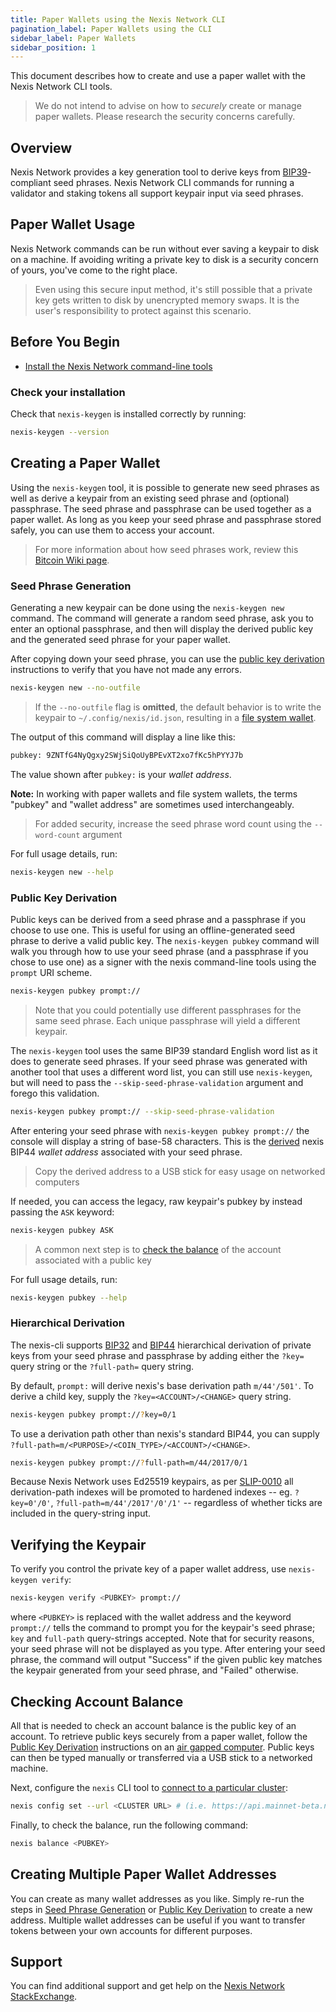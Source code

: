 ```yaml
---
title: Paper Wallets using the Nexis Network CLI
pagination_label: Paper Wallets using the CLI
sidebar_label: Paper Wallets
sidebar_position: 1
---
```


This document describes how to create and use a paper wallet with the Nexis Network CLI
tools.

> We do not intend to advise on how to _securely_ create or manage paper
> wallets. Please research the security concerns carefully.

## Overview

Nexis Network provides a key generation tool to derive keys from
[BIP39](https://github.com/bitcoin/bips/blob/master/bip-0039.mediawiki)-compliant
seed phrases. Nexis Network CLI commands for running a validator and staking tokens all
support keypair input via seed phrases.

## Paper Wallet Usage

Nexis Network commands can be run without ever saving a keypair to disk on a machine.
If avoiding writing a private key to disk is a security concern of yours, you've
come to the right place.

> Even using this secure input method, it's still possible that a private key
> gets written to disk by unencrypted memory swaps. It is the user's
> responsibility to protect against this scenario.

## Before You Begin

- [Install the Nexis Network command-line tools](../install.md)

### Check your installation

Check that `nexis-keygen` is installed correctly by running:

```bash
nexis-keygen --version
```

## Creating a Paper Wallet

Using the `nexis-keygen` tool, it is possible to generate new seed phrases as
well as derive a keypair from an existing seed phrase and (optional) passphrase.
The seed phrase and passphrase can be used together as a paper wallet. As long
as you keep your seed phrase and passphrase stored safely, you can use them to
access your account.

> For more information about how seed phrases work, review this
> [Bitcoin Wiki page](https://en.bitcoin.it/wiki/Seed_phrase).

### Seed Phrase Generation

Generating a new keypair can be done using the `nexis-keygen new` command. The
command will generate a random seed phrase, ask you to enter an optional
passphrase, and then will display the derived public key and the generated seed
phrase for your paper wallet.

After copying down your seed phrase, you can use the
[public key derivation](#public-key-derivation) instructions to verify that you
have not made any errors.

```bash
nexis-keygen new --no-outfile
```

> If the `--no-outfile` flag is **omitted**, the default behavior is to write
> the keypair to `~/.config/nexis/id.json`, resulting in a
> [file system wallet](./file-system.md).

The output of this command will display a line like this:

```bash
pubkey: 9ZNTfG4NyQgxy2SWjSiQoUyBPEvXT2xo7fKc5hPYYJ7b
```

The value shown after `pubkey:` is your _wallet address_.

**Note:** In working with paper wallets and file system wallets, the terms
"pubkey" and "wallet address" are sometimes used interchangeably.

> For added security, increase the seed phrase word count using the
> `--word-count` argument

For full usage details, run:

```bash
nexis-keygen new --help
```

### Public Key Derivation

Public keys can be derived from a seed phrase and a passphrase if you choose to
use one. This is useful for using an offline-generated seed phrase to derive a
valid public key. The `nexis-keygen pubkey` command will walk you through how
to use your seed phrase (and a passphrase if you chose to use one) as a signer
with the nexis command-line tools using the `prompt` URI scheme.

```bash
nexis-keygen pubkey prompt://
```

> Note that you could potentially use different passphrases for the same seed
> phrase. Each unique passphrase will yield a different keypair.

The `nexis-keygen` tool uses the same BIP39 standard English word list as it
does to generate seed phrases. If your seed phrase was generated with another
tool that uses a different word list, you can still use `nexis-keygen`, but
will need to pass the `--skip-seed-phrase-validation` argument and forego this
validation.

```bash
nexis-keygen pubkey prompt:// --skip-seed-phrase-validation
```

After entering your seed phrase with `nexis-keygen pubkey prompt://` the
console will display a string of base-58 characters. This is the
[derived](#hierarchical-derivation) nexis BIP44 _wallet address_ associated
with your seed phrase.

> Copy the derived address to a USB stick for easy usage on networked computers

If needed, you can access the legacy, raw keypair's pubkey by instead passing
the `ASK` keyword:

```bash
nexis-keygen pubkey ASK
```

> A common next step is to [check the balance](#checking-account-balance) of the
> account associated with a public key

For full usage details, run:

```bash
nexis-keygen pubkey --help
```

### Hierarchical Derivation

The nexis-cli supports
[BIP32](https://github.com/bitcoin/bips/blob/master/bip-0032.mediawiki) and
[BIP44](https://github.com/bitcoin/bips/blob/master/bip-0044.mediawiki)
hierarchical derivation of private keys from your seed phrase and passphrase by
adding either the `?key=` query string or the `?full-path=` query string.

By default, `prompt:` will derive nexis's base derivation path `m/44'/501'`. To
derive a child key, supply the `?key=<ACCOUNT>/<CHANGE>` query string.

```bash
nexis-keygen pubkey prompt://?key=0/1
```

To use a derivation path other than nexis's standard BIP44, you can supply
`?full-path=m/<PURPOSE>/<COIN_TYPE>/<ACCOUNT>/<CHANGE>`.

```bash
nexis-keygen pubkey prompt://?full-path=m/44/2017/0/1
```

Because Nexis Network uses Ed25519 keypairs, as per
[SLIP-0010](https://github.com/satoshilabs/slips/blob/master/slip-0010.md) all
derivation-path indexes will be promoted to hardened indexes -- eg.
`?key=0'/0'`, `?full-path=m/44'/2017'/0'/1'` -- regardless of whether ticks are
included in the query-string input.

## Verifying the Keypair

To verify you control the private key of a paper wallet address, use
`nexis-keygen verify`:

```bash
nexis-keygen verify <PUBKEY> prompt://
```

where `<PUBKEY>` is replaced with the wallet address and the keyword `prompt://`
tells the command to prompt you for the keypair's seed phrase; `key` and
`full-path` query-strings accepted. Note that for security reasons, your seed
phrase will not be displayed as you type. After entering your seed phrase, the
command will output "Success" if the given public key matches the keypair
generated from your seed phrase, and "Failed" otherwise.

## Checking Account Balance

All that is needed to check an account balance is the public key of an account.
To retrieve public keys securely from a paper wallet, follow the
[Public Key Derivation](#public-key-derivation) instructions on an
[air gapped computer](<https://en.wikipedia.org/wiki/Air_gap_(networking)>).
Public keys can then be typed manually or transferred via a USB stick to a
networked machine.

Next, configure the `nexis` CLI tool to
[connect to a particular cluster](../examples/choose-a-cluster.md):

```bash
nexis config set --url <CLUSTER URL> # (i.e. https://api.mainnet-beta.nexis.network)
```

Finally, to check the balance, run the following command:

```bash
nexis balance <PUBKEY>
```

## Creating Multiple Paper Wallet Addresses

You can create as many wallet addresses as you like. Simply re-run the steps in
[Seed Phrase Generation](#seed-phrase-generation) or
[Public Key Derivation](#public-key-derivation) to create a new address.
Multiple wallet addresses can be useful if you want to transfer tokens between
your own accounts for different purposes.

## Support

You can find additional support and get help on the
[Nexis Network StackExchange](https://nexis.stackexchange.com).
